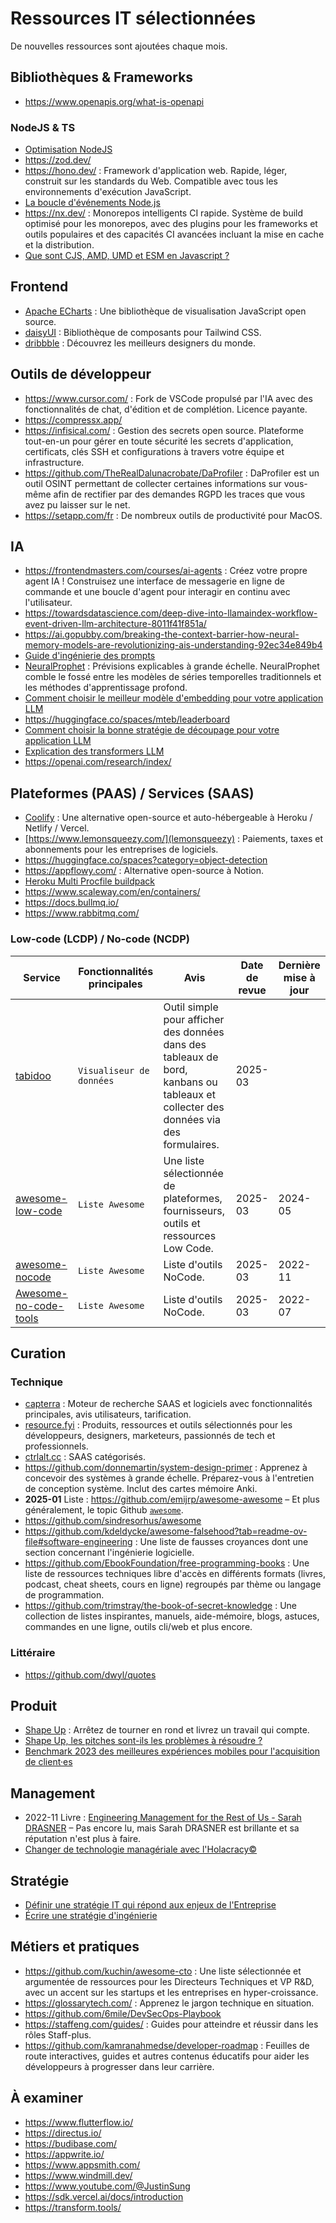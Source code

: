 # Ressources IT sélectionnées

De nouvelles ressources sont ajoutées chaque mois.

## Bibliothèques & Frameworks

- <https://www.openapis.org/what-is-openapi>

### NodeJS & TS

- [Optimisation NodeJS](https://gist.github.com/stormwild/4bd3c1ec50ed055a363012a403b16365)
- <https://zod.dev/>
- <https://hono.dev/> : Framework d'application web. Rapide, léger, construit sur les standards du Web. Compatible avec tous les environnements d'exécution JavaScript.
- [La boucle d'événements Node.js](https://nodejs.org/en/learn/asynchronous-work/event-loop-timers-and-nexttick)
- <https://nx.dev/> : Monorepos intelligents CI rapide. Système de build optimisé pour les monorepos, avec des plugins pour les frameworks et outils populaires et des capacités CI avancées incluant la mise en cache et la distribution.
- [Que sont CJS, AMD, UMD et ESM en Javascript ?](https://dev.to/iggredible/what-the-heck-are-cjs-amd-umd-and-esm-ikm)

## Frontend

- [Apache ECharts](https://echarts.apache.org/) : Une bibliothèque de visualisation JavaScript open source.
- [daisyUI](https://daisyui.com/) : Bibliothèque de composants pour Tailwind CSS.
- [dribbble](https://dribbble.com/) : Découvrez les meilleurs designers du monde.

## Outils de développeur

- <https://www.cursor.com/> : Fork de VSCode propulsé par l'IA avec des fonctionnalités de chat, d'édition et de complétion. Licence payante.
- <https://compressx.app/>
- <https://infisical.com/> : Gestion des secrets open source. Plateforme tout-en-un pour gérer en toute sécurité les secrets d'application, certificats, clés SSH et configurations à travers votre équipe et infrastructure.
- <https://github.com/TheRealDalunacrobate/DaProfiler> : DaProfiler est un outil OSINT permettant de collecter certaines informations sur vous-même afin de rectifier par des demandes RGPD les traces que vous avez pu laisser sur le net.
- <https://setapp.com/fr> : De nombreux outils de productivité pour MacOS.

## IA

- <https://frontendmasters.com/courses/ai-agents> : Créez votre propre agent IA ! Construisez une interface de messagerie en ligne de commande et une boucle d'agent pour interagir en continu avec l'utilisateur.
- <https://towardsdatascience.com/deep-dive-into-llamaindex-workflow-event-driven-llm-architecture-8011f41f851a/>
- <https://ai.gopubby.com/breaking-the-context-barrier-how-neural-memory-models-are-revolutionizing-ais-understanding-92ec34e849b4>
- [Guide d'ingénierie des prompts](https://www.promptingguide.ai/fr)
- [NeuralProphet](https://neuralprophet.com/) : Prévisions explicables à grande échelle. NeuralProphet comble le fossé entre les modèles de séries temporelles traditionnels et les méthodes d'apprentissage profond.
- [Comment choisir le meilleur modèle d'embedding pour votre application LLM](https://www.mongodb.com/developer/products/atlas/choose-embedding-model-rag/)
- <https://huggingface.co/spaces/mteb/leaderboard>
- [Comment choisir la bonne stratégie de découpage pour votre application LLM](https://www.mongodb.com/developer/products/atlas/choosing-chunking-strategy-rag/?utm_term=apoorva.joshi)
- [Explication des transformers LLM](https://poloclub.github.io/transformer-explainer/)
- <https://openai.com/research/index/>

## Plateformes (PAAS) / Services (SAAS)

- [Coolify](https://www.coolify.io/) : Une alternative open-source et auto-hébergeable à Heroku / Netlify / Vercel.
- [https://www.lemonsqueezy.com/](lemonsqueezy) : Paiements, taxes et abonnements pour les entreprises de logiciels.
- <https://huggingface.co/spaces?category=object-detection>
- <https://appflowy.com/> : Alternative open-source à Notion.
- [Heroku Multi Procfile buildpack](https://github.com/heroku/heroku-buildpack-multi-procfile)
- <https://www.scaleway.com/en/containers/>
- <https://docs.bullmq.io/>
- <https://www.rabbitmq.com/>

### Low-code (LCDP) / No-code (NCDP)

| Service | Fonctionnalités principales | Avis | Date de revue | Dernière mise à jour |
|---------|---------------------------|------|---------------|-------------------|
| [tabidoo](https://tabidoo.cloud/) | `Visualiseur de données` | Outil simple pour afficher des données dans des tableaux de bord, kanbans ou tableaux et collecter des données via des formulaires. | 2025-03 | |
| [awesome-low-code](https://github.com/zenitysec/awesome-low-code) | `Liste Awesome` | Une liste sélectionnée de plateformes, fournisseurs, outils et ressources Low Code. | 2025-03 | 2024-05 |
| [awesome-nocode](https://github.com/nslindtner/awesome-nocode) | `Liste Awesome` | Liste d'outils NoCode. | 2025-03 | 2022-11 |
| [Awesome-no-code-tools](https://github.com/ElijT/Awesome-no-code-tools) | `Liste Awesome` | Liste d'outils NoCode. | 2025-03 | 2022-07 |

## Curation

### Technique

- [capterra](https://www.capterra.com/) : Moteur de recherche SAAS et logiciels avec fonctionnalités principales, avis utilisateurs, tarification.
- [resource.fyi](https://resource.fyi/) : Produits, ressources et outils sélectionnés pour les développeurs, designers, marketeurs, passionnés de tech et professionnels.
- [ctrlalt.cc](https://ctrlalt.cc/) : SAAS catégorisés.
- <https://github.com/donnemartin/system-design-primer> : Apprenez à concevoir des systèmes à grande échelle. Préparez-vous à l'entretien de conception système. Inclut des cartes mémoire Anki.
- **2025-01** Liste : <https://github.com/emijrp/awesome-awesome> – Et plus généralement, le topic Github [`awesome`](https://github.com/topics/awesome).
- <https://github.com/sindresorhus/awesome>
- <https://github.com/kdeldycke/awesome-falsehood?tab=readme-ov-file#software-engineering> : Une liste de fausses croyances dont une section concernant l'ingénierie logicielle.
- <https://github.com/EbookFoundation/free-programming-books> : Une liste de ressources techniques libre d'accès en différents formats (livres, podcast, cheat sheets, cours en ligne) regroupés par thème ou langage de programmation.
- <https://github.com/trimstray/the-book-of-secret-knowledge> : Une collection de listes inspirantes, manuels, aide-mémoire, blogs, astuces, commandes en une ligne, outils cli/web et plus encore.

### Littéraire

- <https://github.com/dwyl/quotes>

## Produit

- [Shape Up](https://basecamp.com/shapeup) : Arrêtez de tourner en rond et livrez un travail qui compte.
- [Shape Up, les pitches sont-ils les problèmes à résoudre ?](https://www.sorryengineering.com/p/shape-up-are-pitches-the-problems)
- [Benchmark 2023 des meilleures expériences mobiles pour l'acquisition de client·es](https://www.thinkwithgoogle.com/intl/fr-fr/futur-du-marketing/creativite/benchmark-ux-banque-assurance-credit-2023/)

## Management

- 2022-11 Livre : [Engineering Management for the Rest of Us - Sarah DRASNER](https://www.engmanagement.dev/) – Pas encore lu, mais Sarah DRASNER est brillante et sa réputation n'est plus à faire.
- [Changer de technologie managériale avec l'Holacracy©](https://nova-consul.com/publications/la-bande-dessinee-sur-l-holacratie/changer-de-technologie-manageriale-avec-l-holacracy-bd/)

## Stratégie

- [Définir une stratégie IT qui répond aux enjeux de l'Entreprise](https://blog.octo.com/it-strat-2-definir-une-strategie-it-qui-repond-aux-enjeux-de-l'entreprise)
- [Écrire une stratégie d'ingénierie](https://staffeng.com/guides/engineering-strategy/)

## Métiers et pratiques

- <https://github.com/kuchin/awesome-cto> : Une liste sélectionnée et argumentée de ressources pour les Directeurs Techniques et VP R&D, avec un accent sur les startups et les entreprises en hyper-croissance.
- <https://glossarytech.com/> : Apprenez le jargon technique en situation.
- <https://github.com/6mile/DevSecOps-Playbook>
- <https://staffeng.com/guides/> : Guides pour atteindre et réussir dans les rôles Staff-plus.
- <https://github.com/kamranahmedse/developer-roadmap> : Feuilles de route interactives, guides et autres contenus éducatifs pour aider les développeurs à progresser dans leur carrière.

## À examiner

- <https://www.flutterflow.io/>
- <https://directus.io/>
- <https://budibase.com/>
- <https://appwrite.io/>
- <https://www.appsmith.com/>
- <https://www.windmill.dev/>
- <https://www.youtube.com/@JustinSung>
- <https://sdk.vercel.ai/docs/introduction>
- <https://transform.tools/>

